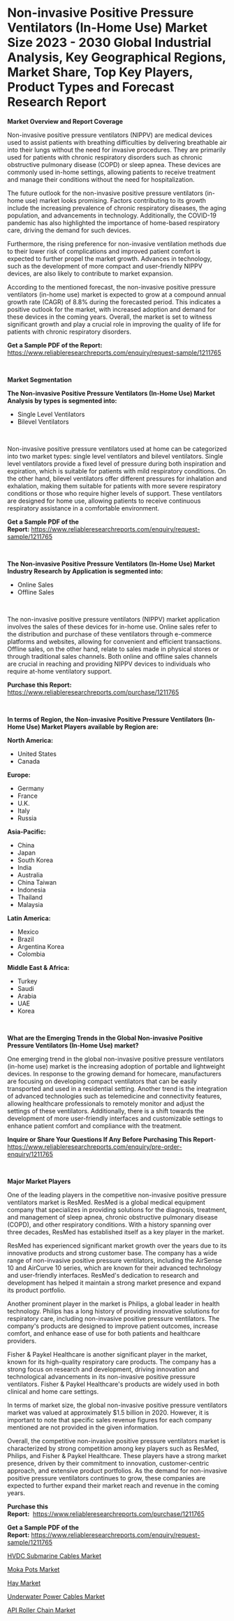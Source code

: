 <p><h1>Non-invasive Positive Pressure Ventilators (In-Home Use) Market Size 2023 - 2030 Global Industrial Analysis, Key Geographical Regions, Market Share, Top Key Players, Product Types and Forecast Research Report</h1></p><p><strong>Market Overview and Report Coverage</strong></p>
<p><p>Non-invasive positive pressure ventilators (NIPPV) are medical devices used to assist patients with breathing difficulties by delivering breathable air into their lungs without the need for invasive procedures. They are primarily used for patients with chronic respiratory disorders such as chronic obstructive pulmonary disease (COPD) or sleep apnea. These devices are commonly used in-home settings, allowing patients to receive treatment and manage their conditions without the need for hospitalization.</p><p>The future outlook for the non-invasive positive pressure ventilators (in-home use) market looks promising. Factors contributing to its growth include the increasing prevalence of chronic respiratory diseases, the aging population, and advancements in technology. Additionally, the COVID-19 pandemic has also highlighted the importance of home-based respiratory care, driving the demand for such devices.</p><p>Furthermore, the rising preference for non-invasive ventilation methods due to their lower risk of complications and improved patient comfort is expected to further propel the market growth. Advances in technology, such as the development of more compact and user-friendly NIPPV devices, are also likely to contribute to market expansion.</p><p>According to the mentioned forecast, the non-invasive positive pressure ventilators (in-home use) market is expected to grow at a compound annual growth rate (CAGR) of 8.8% during the forecasted period. This indicates a positive outlook for the market, with increased adoption and demand for these devices in the coming years. Overall, the market is set to witness significant growth and play a crucial role in improving the quality of life for patients with chronic respiratory disorders.</p></p>
<p><strong>Get a Sample PDF of the Report:</strong> <a href="https://www.reliableresearchreports.com/enquiry/request-sample/1211765">https://www.reliableresearchreports.com/enquiry/request-sample/1211765</a></p>
<p>&nbsp;</p>
<p><strong>Market Segmentation</strong></p>
<p><strong>The Non-invasive Positive Pressure Ventilators (In-Home Use) Market Analysis by types is segmented into:</strong></p>
<p><ul><li>Single Level Ventilators</li><li>Bilevel Ventilators</li></ul></p>
<p>&nbsp;</p>
<p><p>Non-invasive positive pressure ventilators used at home can be categorized into two market types: single level ventilators and bilevel ventilators. Single level ventilators provide a fixed level of pressure during both inspiration and expiration, which is suitable for patients with mild respiratory conditions. On the other hand, bilevel ventilators offer different pressures for inhalation and exhalation, making them suitable for patients with more severe respiratory conditions or those who require higher levels of support. These ventilators are designed for home use, allowing patients to receive continuous respiratory assistance in a comfortable environment.</p></p>
<p><strong>Get a Sample PDF of the Report:</strong>&nbsp;<a href="https://www.reliableresearchreports.com/enquiry/request-sample/1211765">https://www.reliableresearchreports.com/enquiry/request-sample/1211765</a></p>
<p>&nbsp;</p>
<p><strong>The Non-invasive Positive Pressure Ventilators (In-Home Use) Market Industry Research by Application is segmented into:</strong></p>
<p><ul><li>Online Sales</li><li>Offline Sales</li></ul></p>
<p>&nbsp;</p>
<p><p>The non-invasive positive pressure ventilators (NIPPV) market application involves the sales of these devices for in-home use. Online sales refer to the distribution and purchase of these ventilators through e-commerce platforms and websites, allowing for convenient and efficient transactions. Offline sales, on the other hand, relate to sales made in physical stores or through traditional sales channels. Both online and offline sales channels are crucial in reaching and providing NIPPV devices to individuals who require at-home ventilatory support.</p></p>
<p><strong>Purchase this Report:</strong>&nbsp; <a href="https://www.reliableresearchreports.com/purchase/1211765">https://www.reliableresearchreports.com/purchase/1211765</a></p>
<p>&nbsp;</p>
<p><strong>In terms of Region, the Non-invasive Positive Pressure Ventilators (In-Home Use) Market Players available by Region are:</strong></p>
<p>
    <p> <strong> North America: </strong>
        <ul>
            <li>United States</li>
            <li>Canada</li>
        </ul>
        </p> 
    <p> <strong> Europe: </strong>
        <ul>
            <li>Germany</li>
            <li>France</li>
            <li>U.K.</li>
            <li>Italy</li>
            <li>Russia</li>
        </ul>
        </p> 
    <p> <strong> Asia-Pacific: </strong>
        <ul>
            <li>China</li>
            <li>Japan</li>
            <li>South Korea</li>
            <li>India</li>
            <li>Australia</li>
            <li>China Taiwan</li>
            <li>Indonesia</li>
            <li>Thailand</li>
            <li>Malaysia</li>
        </ul>
        </p> 
    <p> <strong> Latin America: </strong>
        <ul>
            <li>Mexico</li>
            <li>Brazil</li>
            <li>Argentina Korea</li>
            <li>Colombia</li>
        </ul>
        </p> 
    <p> <strong> Middle East & Africa: </strong>
        <ul>
            <li>Turkey</li>
            <li>Saudi</li>
            <li>Arabia</li>
            <li>UAE</li>
            <li>Korea</li>
        </ul>
    </p>
    </p>
<p>&nbsp;</p>
<p><strong>What are the Emerging Trends in the Global Non-invasive Positive Pressure Ventilators (In-Home Use) market?</strong></p>
<p><p>One emerging trend in the global non-invasive positive pressure ventilators (in-home use) market is the increasing adoption of portable and lightweight devices. In response to the growing demand for homecare, manufacturers are focusing on developing compact ventilators that can be easily transported and used in a residential setting. Another trend is the integration of advanced technologies such as telemedicine and connectivity features, allowing healthcare professionals to remotely monitor and adjust the settings of these ventilators. Additionally, there is a shift towards the development of more user-friendly interfaces and customizable settings to enhance patient comfort and compliance with the treatment.</p></p>
<p><strong>Inquire or Share Your Questions If Any Before Purchasing This Report</strong>- <a href="https://www.reliableresearchreports.com/enquiry/pre-order-enquiry/1211765">https://www.reliableresearchreports.com/enquiry/pre-order-enquiry/1211765</a></p>
<p>&nbsp;</p>
<p><strong>Major Market Players</strong></p>
<p><p>One of the leading players in the competitive non-invasive positive pressure ventilators market is ResMed. ResMed is a global medical equipment company that specializes in providing solutions for the diagnosis, treatment, and management of sleep apnea, chronic obstructive pulmonary disease (COPD), and other respiratory conditions. With a history spanning over three decades, ResMed has established itself as a key player in the market.</p><p>ResMed has experienced significant market growth over the years due to its innovative products and strong customer base. The company has a wide range of non-invasive positive pressure ventilators, including the AirSense 10 and AirCurve 10 series, which are known for their advanced technology and user-friendly interfaces. ResMed's dedication to research and development has helped it maintain a strong market presence and expand its product portfolio.</p><p>Another prominent player in the market is Philips, a global leader in health technology. Philips has a long history of providing innovative solutions for respiratory care, including non-invasive positive pressure ventilators. The company's products are designed to improve patient outcomes, increase comfort, and enhance ease of use for both patients and healthcare providers.</p><p>Fisher & Paykel Healthcare is another significant player in the market, known for its high-quality respiratory care products. The company has a strong focus on research and development, driving innovation and technological advancements in its non-invasive positive pressure ventilators. Fisher & Paykel Healthcare's products are widely used in both clinical and home care settings.</p><p>In terms of market size, the global non-invasive positive pressure ventilators market was valued at approximately $1.5 billion in 2020. However, it is important to note that specific sales revenue figures for each company mentioned are not provided in the given information.</p><p>Overall, the competitive non-invasive positive pressure ventilators market is characterized by strong competition among key players such as ResMed, Philips, and Fisher & Paykel Healthcare. These players have a strong market presence, driven by their commitment to innovation, customer-centric approach, and extensive product portfolios. As the demand for non-invasive positive pressure ventilators continues to grow, these companies are expected to further expand their market reach and revenue in the coming years.</p></p>
<p><strong>Purchase this Report:</strong>&nbsp;&nbsp;<a href="https://www.reliableresearchreports.com/purchase/1211765">https://www.reliableresearchreports.com/purchase/1211765</a></p>
<p></p>
<p><strong>Get a Sample PDF of the Report:</strong>&nbsp;<a href="https://www.reliableresearchreports.com/enquiry/request-sample/1211765">https://www.reliableresearchreports.com/enquiry/request-sample/1211765</a></p>
<p><p><a href="https://github.com/WillieWoodard/Market-Research-Report-List-1/blob/main/hvdc-submarine-cables-market.md">HVDC Submarine Cables Market</a></p><p><a href="https://medium.com/@krish.reportprime/moka-pots-market-size-growth-forecast-2023-2030-7bdf5acce41c">Moka Pots Market</a></p><p><a href="https://medium.com/@tammyfreeman2022/hay-market-size-growth-forecast-2023-2030-0fce7b1cd750">Hay Market</a></p><p><a href="https://github.com/PeterParrish5/Market-Research-Report-List-1/blob/main/underwater-power-cables-market.md">Underwater Power Cables Market</a></p><p><a href="https://www.linkedin.com/pulse/api-roller-chain-market-size-growth-forecast-from-2023-gu1je/">API Roller Chain Market</a></p></p>
